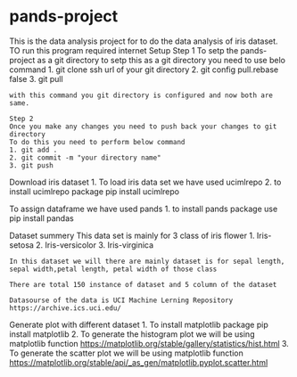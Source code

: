# pands-project
This is the data analysis project for to do the data analysis of iris dataset.
TO run this program required internet
Setup
    Step 1 
    To setp the pands-project as a git directory
    to setp this as a git directory you need to use belo command
    1. git clone ssh url of your git directory
    2. git config pull.rebase false
    3. git pull

    with this command you git directory is configured and now both are same.

    Step 2
    Once you make any changes you need to push back your changes to git directory
    To do this you need to perform below command
    1. git add .
    2. git commit -m "your directory name"
    3. git push

Download iris dataset
    1. To load iris data set we have used ucimlrepo
    2. to install ucimlrepo package  pip install ucimlrepo

To assign dataframe we have used pands
    1. to install pands package use pip install pandas

Dataset summery
    This data set is mainly for 3 class of iris flower
    1. Iris-setosa
    2. Iris-versicolor
    3. Iris-virginica

    In this dataset we will there are mainly dataset is for sepal length, sepal width,petal length, petal width of those class

    There are total 150 instance of dataset and 5 column of the dataset

    Datasourse of the data is UCI Machine Lerning Repository https://archive.ics.uci.edu/

Generate plot with different dataset
    1. To install matplotlib package pip install matplotlib
    2. To generate the histogram plot we will be using matplotlib function
    https://matplotlib.org/stable/gallery/statistics/hist.html
    3. To generate the scatter plot we will be using matplotlib function
    https://matplotlib.org/stable/api/_as_gen/matplotlib.pyplot.scatter.html